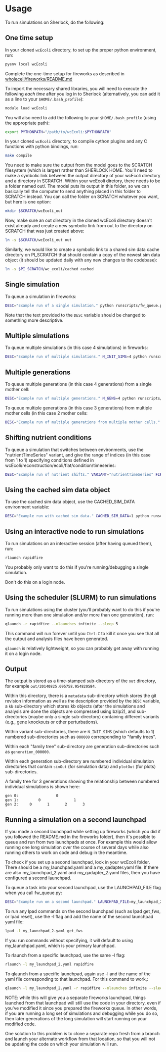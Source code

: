 Usage
======

To run simulations on Sherlock, do the following:

One time setup
--------------
In your cloned `wcEcoli` directory, to set up the proper python environment, run:

```bash
pyenv local wcEcoli
```

Complete the one-time setup for fireworks as described in [wholecell/fireworks/README.md](wholecell/fireworks/README.md)

To import the necessary shared libraries, you will need to execute the following *each time* after you log in to Sherlock (alternatively, you can add it as a line to your `$HOME/.bash_profile`):

```bash
module load wcEcoli
```

You will also need to add the following to your `$HOME/.bash_profile` (using the appropriate path):

```bash
export PYTHONPATH="/path/to/wcEcoli:$PYTHONPATH"
```

In your cloned `wcEcoli` directory, to compile cython plugins and any C functions with python bindings, run:

```bash
make compile
```

You need to make sure the output from the model goes to the SCRATCH filesystem (which is larger) rather than SHERLOCK HOME. You'll need to make a symbolic link between the output directory of your wcEcoli directory and a directory in SCRATCH. Within your wcEcoli diretory, there needs to be a folder named out/. The model puts its output in this folder, so we can basically tell the computer to send anything placed in this folder to SCRATCH instead. You can call the folder on SCRATCH whatever you want, but here is one option:

```bash
mkdir $SCRATCH/wcEcoli_out
```

Now, make sure an out directory in the cloned wcEcoli directory doesn't exist already and create a new symbolic link from out to the directory on SCRATCH that was just created above:

```bash
ln -s $SCRATCH/wcEcoli_out out
```

Similarly, we would like to create a symbolic link to a shared sim data cache directory on PI_SCRATCH that should contain a copy of the newest sim data object (it should be updated daily with any new changes to the codebase):

```bash
ln -s $PI_SCRATCH/wc_ecoli/cached cached
```

Single simulation
------------------

To queue a simulation in fireworks:

```bash
DESC="Example run of a single simulation." python runscripts/fw_queue.py
```

Note that the text provided to the `DESC` variable should be changed to something more descriptive.

Multiple simulations
--------------------

To queue multiple simulations (in this case 4 simulations) in fireworks:

```bash
DESC="Example run of multiple simulations." N_INIT_SIMS=4 python runscripts/fw_queue.py
```

Multiple generations
--------------------

To queue multiple generations (in this case 4 generations) from a single mother cell:

```bash
DESC="Example run of multiple generations." N_GENS=4 python runscripts/fw_queue.py
```

To queue multiple generations (in this case 3 generations) from multiple mother cells (in this case 2 mother cells:

```bash
DESC="Example run of multiple generations from multiple mother cells." N_GENS=3 N_INIT_SIMS=2 python runscripts/fw_queue.py
```

Shifting nutrient conditions
----------------------------

To queue a simulation that switches between environments, use the "nutrientTimeSeries" variant, and give the range of indices (in this case from 1 to 1) specifying conditions defined in wcEcoli/reconstruction/ecoli/flat/condition/timeseries:

```bash
DESC="Example run of nutrient shifts." VARIANT="nutrientTimeSeries" FIRST_VARIANT_INDEX=1 LAST_VARIANT_INDEX=1 python runscripts/fw_queue.py
```

Using the cached sim data object
--------------------------------

To use the cached sim data object, use the CACHED_SIM_DATA environment variable:

```bash
DESC="Example run with cached sim data." CACHED_SIM_DATA=1 python runscripts/fw_queue.py
```

Using an interactive node to run simulations
--------------------------------------------

To run simulations on an interactive session (after having queued them), run:

```bash
rlaunch rapidfire
```

You probably only want to do this if you're running/debugging a single simulation.

Don't do this on a login node.

Using the scheduler (SLURM) to run simulations
-----------------------------------------------

To run simulations using the cluster (you'll probably want to do this if you're running more than one simulation and/or more than one generation), run:

```bash
qlaunch -r rapidfire --nlaunches infinite --sleep 5
```

This command will run forever until you `Ctrl-C` to kill it once you see that all the output and analysis files have been generated.

`qlaunch` is relatively lightweight, so you can probably get away with running it on a login node.


Output
------

The output is stored as a time-stamped sub-directory of the `out` directory, for example `out/20140825.095758.954820584`.

Within this directory, there is a `metadata` sub-directory which stores the git revision information as well as the description provided by the `DESC` variable, a `kb` sub-directory which stores kb objects (after the simulations and analysis are done the objects are compressed using bzip2), and sub-directories (maybe only a single sub-directory) containing different variants (e.g., gene knockouts or other perturbations).

Within variant sub-directories, there are `N_INIT_SIMS` (which defaults to 1) numbered sub-directories such as `000000` corresponding to "family trees".

Within each "family tree" sub-directory are generation sub-directories such as `generation_000000`.

Within each generation sub-directory are numbered individual simulation directories that contain `simOut` (for simulation data) and `plotOut` (for plots) sub-directories.

A family tree for 3 generations showing the relationship between numbered individual simulations is shown here:

```
gen 0:                 0
gen 1:         0               1
gen 2:     0       1       2       3
```



Running a simulation on a second launchpad
------

If you made a second launchpad while setting up fireworks (which you did if you followed the README.md in the fireworks folder),
then it's possible to queue and run from two launchpads at once. For example this would allow running one long simulation over
the course of several days while also running others to work on code and debug in the meantime.

To check if you set up a second launchpad, look in your wcEcoli folder. There should be a my_launchpad.yaml and a my_qadapter.yaml file.
If there are also my_launchpad_2.yaml and my_qadapter_2.yaml files, then you have configured a second launchpad.

To queue a task into your second launchpad, use the LAUNCHPAD_FILE flag when you call fw_queue.py:

```bash
DESC="Example run on a second launchpad." LAUNCHPAD_FILE=my_launchpad_2.yaml python runscripts/fw_queue.py
```

To run any lpad commands on the second launchpad (such as lpad get_fws, or lpad reset), use the -l flag and add the name of the second launchpad yaml file:

```bash
lpad -l my_launchpad_2.yaml get_fws
```

If you run commands without specifying, it will default to using my_launchpad.yaml, which is your primary launchpad.

To rlaunch from a specific launchpad, use the same -l flag:

```bash
rlaunch -l my_launchpad_2.yaml rapidfire
```

To qlaunch from a specific launchpad, again use -l and the name of the yaml file corresponding to that launchpad. For this command to work,:

```bash
qlaunch -l my_launchpad_2.yaml -r rapidfire --nlaunches infinite --sleep 5
```
NOTE: while this will give you a separate fireworks launchpad, things launched from that launchpad will still use the code in your
directory, even if you've modified it since you prepared the fireworks queue. In other words, if you are running a long set of 
simulations and debugging while you do so, then later generations of the long simulation will start running on your modified code.

One solution to this problem is to clone a separate repo fresh from a branch and launch your alternate workflow from that location,
so that you will not be updating the code on which your simulation will run.
